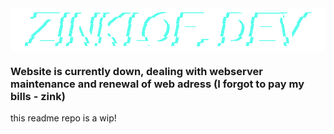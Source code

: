 <img align="center" src="https://github.com/HauserCGearSpin/HauserCGearSpin/raw/main/Assets/ZDEV%20PNGs/1000x135_FullLogo_T.png"/>
<h3>Website is currently down, dealing with webserver maintenance and renewal of web adress (I forgot to pay my bills - zink)</h3>
this readme repo is a wip!
